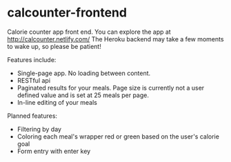 # calcounter-frontend
Calorie counter app front end.
You can explore the app at http://calcounter.netlify.com/
The Heroku backend may take a few moments to wake up, so please be patient!

Features include:
- Single-page app. No loading between content.
- RESTful api
- Paginated results for your meals. Page size is currently not a user defined value and is set at 25 meals per page.
- In-line editing of your meals

Planned features: 
- Filtering by day
- Coloring each meal's wrapper red or green based on the user's calorie goal
- Form entry with enter key
